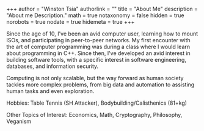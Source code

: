 +++
author = "Winston Tsia"
authorlink = ""
title = "About Me"
description = "About me Description."
math = true
notaxonomy = false
hidden = true
norobots = true
nodate = true
hidemeta = true
+++

Since the age of 10, I've been an avid computer user, learning how to mount ISOs, and participating in peer-to-peer networks. My first encounter with the art of computer programming was during a class where I would learn about programming in C++. Since then, I've developed an avid interest in building software tools, with a specific interest in software engineering, databases, and information security.

Computing is not only scalable, but the way forward as human society tackles more complex problems, from big data and automation to assisting human tasks and even exploration.

Hobbies: Table Tennis (SH Attacker), Bodybuilding/Calisthenics (81+kg)

Other Topics of Interest: Economics, Math, Cryptography, Philosophy, Veganism